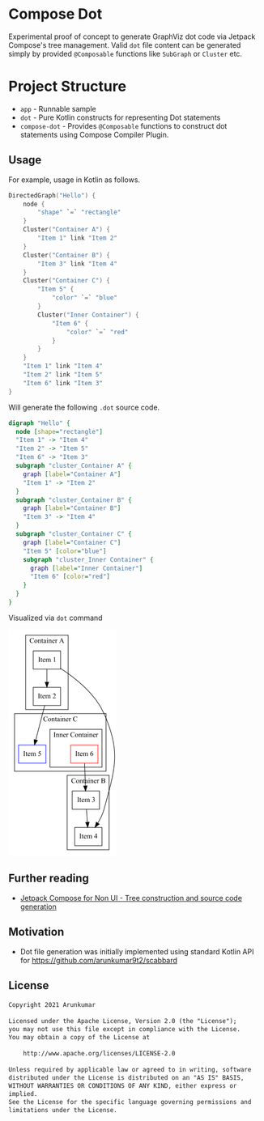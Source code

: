# Compose Dot

Experimental proof of concept to generate GraphViz dot code via Jetpack Compose's tree management.
Valid `dot` file content can be generated simply by provided `@Composable` functions like `SubGraph` or `Cluster` etc.

# Project Structure

* `app` - Runnable sample
* `dot` - Pure Kotlin constructs for representing Dot statements
* `compose-dot` - Provides `@Composable` functions to construct dot statements using Compose Compiler Plugin.

## Usage

For example, usage in Kotlin as follows.

```kotlin
DirectedGraph("Hello") {
    node {
        "shape" `=` "rectangle"
    }
    Cluster("Container A") {
        "Item 1" link "Item 2"
    }
    Cluster("Container B") {
        "Item 3" link "Item 4"
    }
    Cluster("Container C") {
        "Item 5" {
            "color" `=` "blue"
        }
        Cluster("Inner Container") {
            "Item 6" {
                "color" `=` "red"
            }
        }
    }
    "Item 1" link "Item 4"
    "Item 2" link "Item 5"
    "Item 6" link "Item 3"
}
```

Will generate the following `.dot` source code.

```dot
digraph "Hello" {
  node [shape="rectangle"]
  "Item 1" -> "Item 4"
  "Item 2" -> "Item 5"
  "Item 6" -> "Item 3"
  subgraph "cluster_Container A" {
    graph [label="Container A"]
    "Item 1" -> "Item 2"
  }
  subgraph "cluster_Container B" {
    graph [label="Container B"]
    "Item 3" -> "Item 4"
  }
  subgraph "cluster_Container C" {
    graph [label="Container C"]
    "Item 5" [color="blue"]
    subgraph "cluster_Inner Container" {
      graph [label="Inner Container"]
      "Item 6" [color="red"]
    }
  }
}
```

Visualized via `dot` command

<img src="art/output.png">

## Further reading

* [Jetpack Compose for Non UI - Tree construction and source code generation](https://arunkumar.dev/jetpack-compose-for-non-ui-tree-construction-and-code-generation/)

## Motivation

* Dot file generation was initially implemented using standard Kotlin API for https://github.com/arunkumar9t2/scabbard


## License

    Copyright 2021 Arunkumar

    Licensed under the Apache License, Version 2.0 (the "License");
    you may not use this file except in compliance with the License.
    You may obtain a copy of the License at

        http://www.apache.org/licenses/LICENSE-2.0

    Unless required by applicable law or agreed to in writing, software
    distributed under the License is distributed on an "AS IS" BASIS,
    WITHOUT WARRANTIES OR CONDITIONS OF ANY KIND, either express or implied.
    See the License for the specific language governing permissions and
    limitations under the License.


